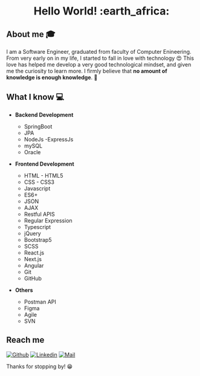 <h1 align= "center"><b>Hello World! :earth_africa:</b></h1>

<!--
**omarelsayed00/omarelsayed00** is a ✨ _special_ ✨ repository because its `README.md` (this file) appears on your GitHub profile.

Here are some ideas to get you started:

- 🔭 I’m currently working on ...
- 🌱 I’m currently learning ...
- 👯 I’m looking to collaborate on ...
- 🤔 I’m looking for help with ...
- 💬 Ask me about ...
- 📫 How to reach me: ...
- 😄 Pronouns: ...
- ⚡ Fun fact: ...
-->



## About me :mortar_board:
I am a Software Engineer, graduated from faculty of Computer Enineering. From very early on in my life, I started to fall in love with technology 😍 This love has helped me develop a very good technological mindset, and given me the curiosity to learn more. I firmly believe that **no amount of knowledge is enough knowledge**. 🧠

## What I know :computer:
- **Backend Development**
	- SpringBoot
	 - JPA
 	- NodeJs
  	-ExpressJs 
 	- mySQL
 	- Oracle
   
- **Frontend Development**
	- HTML - HTML5
	- CSS - CSS3
	- Javascript
	- ES6+
	- JSON
	- AJAX
	- Restful APIS
	- Regular Expression
	- Typescript
  - jQuery
  - Bootstrap5
  - SCSS
  - React.js
  - Next.js
  - Angular
  - Git
  - GitHub

- **Others**
	-  Postman API
	-  Figma
	-  Agile
 	 - SVN   

## Reach me 
[![Github](https://img.shields.io/github/followers/omarelsayed00?label=Follow&style=social)](https://github.com/omarelsayed00)
[![Linkedin](https://img.shields.io/badge/-Omar%20Elsayed-blue?style=flat-square&logo=linkedin&logoColor=white&link=https://www.linkedin.com/in/omarelsayed00/)](https://www.linkedin.com/in/omarelsayed00/)
[![Mail](https://img.shields.io/badge/-omarelsayed0015@gmail.com-gray?style=flat-square&logo=gmail&logoColor=red&link=https://www.linkedin.com/in/omarelsayed00/)](mailto:omarelsayed0015@gmail.com)

Thanks for stopping by! 😁
